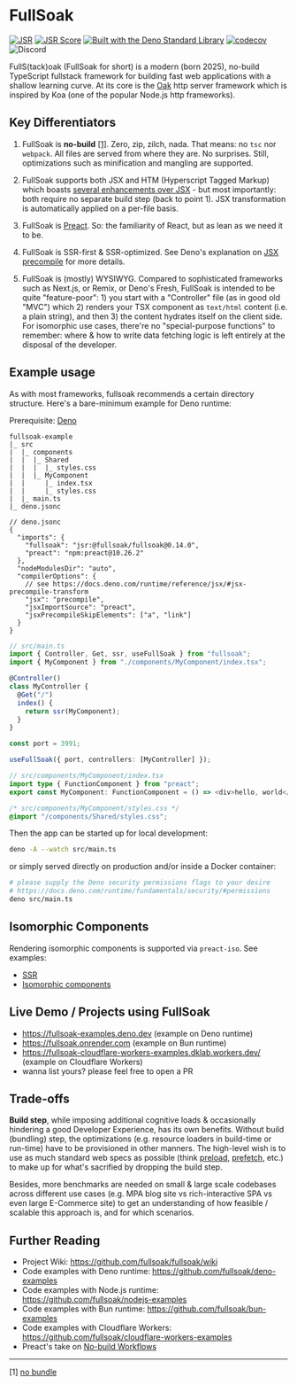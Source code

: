 # FullSoak

[![JSR](https://jsr.io/badges/@fullsoak/fullsoak)](https://jsr.io/@fullsoak/fullsoak)
[![JSR Score](https://jsr.io/badges/@fullsoak/fullsoak/score)](https://jsr.io/@fullsoak/fullsoak)
[![Built with the Deno Standard Library](https://raw.githubusercontent.com/denoland/deno_std/main/badge.svg)](https://jsr.io/@std)
[![codecov](https://codecov.io/gh/fullsoak/fullsoak/graph/badge.svg?token=P84VP42BYB)](https://codecov.io/gh/fullsoak/fullsoak)
![Discord](https://img.shields.io/discord/1341201350108905566?style=flat)

FullS(tack)oak (FullSoak for short) is a modern (born 2025), no-build TypeScript
fullstack framework for building fast web applications with a shallow learning
curve. At its core is the [Oak](https://oakserver.org) http server framework
which is inspired by Koa (one of the popular Node.js http frameworks).

## Key Differentiators

1. FullSoak is **no-build** [[1]](#nobundle). Zero, zip, zilch, nada. That
   means: no `tsc` nor `webpack`. All files are served from where they are. No
   surprises. Still, optimizations such as minification and mangling are
   supported.

2. FullSoak supports both JSX and HTM (Hyperscript Tagged Markup) which boasts
   [several enhancements over JSX](https://www.npmjs.com/package/htm#improvements-over-jsx) -
   but most importantly: both require no separate build step (back to point 1).
   JSX transformation is automatically applied on a per-file basis.

3. FullSoak is [Preact](https://preactjs.com/). So: the familiarity of React,
   but as lean as we need it to be.

4. FullSoak is SSR-first & SSR-optimized. See Deno's explanation on
   [JSX precompile](https://docs.deno.com/runtime/reference/jsx/#jsx-precompile-transform)
   for more details.

5. FullSoak is (mostly) WYSIWYG. Compared to sophisticated frameworks such as
   Next.js, or Remix, or Deno's Fresh, FullSoak is intended to be quite
   "feature-poor": 1) you start with a "Controller" file (as in good old "MVC")
   which 2) renders your TSX component as `text/html` content (i.e. a plain
   string), and then 3) the content hydrates itself on the client side. For
   isomorphic use cases, there're no "special-purpose functions" to remember:
   where & how to write data fetching logic is left entirely at the disposal of
   the developer.

## Example usage

As with most frameworks, fullsoak recommends a certain directory structure.
Here's a bare-minimum example for Deno runtime:

Prerequisite:
[Deno](https://docs.deno.com/runtime/getting_started/installation/#download-and-install)

```
fullsoak-example
|_ src
|  |_ components
|  |  |_ Shared
|  |  |  |_ styles.css
|  |  |_ MyComponent
|  |     |_ index.tsx
|  |     |_ styles.css
|  |_ main.ts
|_ deno.jsonc
```

```jsonc
// deno.jsonc
{
  "imports": {
    "fullsoak": "jsr:@fullsoak/fullsoak@0.14.0",
    "preact": "npm:preact@10.26.2"
  },
  "nodeModulesDir": "auto",
  "compilerOptions": {
    // see https://docs.deno.com/runtime/reference/jsx/#jsx-precompile-transform
    "jsx": "precompile",
    "jsxImportSource": "preact",
    "jsxPrecompileSkipElements": ["a", "link"]
  }
}
```

```ts
// src/main.ts
import { Controller, Get, ssr, useFullSoak } from "fullsoak";
import { MyComponent } from "./components/MyComponent/index.tsx";

@Controller()
class MyController {
  @Get("/")
  index() {
    return ssr(MyComponent);
  }
}

const port = 3991;

useFullSoak({ port, controllers: [MyController] });
```

```ts
// src/components/MyComponent/index.tsx
import type { FunctionComponent } from "preact";
export const MyComponent: FunctionComponent = () => <div>hello, world</div>;
```

```css
/* src/components/MyComponent/styles.css */
@import "/components/Shared/styles.css";
```

Then the app can be started up for local development:

```bash
deno -A --watch src/main.ts
```

or simply served directly on production and/or inside a Docker container:

```bash
# please supply the Deno security permissions flags to your desire
# https://docs.deno.com/runtime/fundamentals/security/#permissions
deno src/main.ts
```

## Isomorphic Components

Rendering isomorphic components is supported via `preact-iso`. See examples:

- [SSR](https://github.com/fullsoak/deno-examples/blob/v0.3.0/src/main.ts#L23-L29)
- [Isomorphic components](https://github.com/fullsoak/deno-examples/blob/v0.3.0/src/components/MyRouteAwareComponent/index.tsx#L24-L47)

## Live Demo / Projects using FullSoak

- https://fullsoak-examples.deno.dev (example on Deno runtime)
- https://fullsoak.onrender.com (example on Bun runtime)
- https://fullsoak-cloudflare-workers-examples.dklab.workers.dev/ (example on
  Cloudflare Workers)
- wanna list yours? please feel free to open a PR

## Trade-offs

**Build step**, while imposing additional cognitive loads & occasionally
hindering a good Developer Experience, has its own benefits. Without build
(bundling) step, the optimizations (e.g. resource loaders in build-time or
run-time) have to be provisioned in other manners. The high-level wish is to use
as much standard web specs as possible (think
[preload](https://developer.mozilla.org/en-US/docs/Web/HTML/Attributes/rel/preload),
[prefetch](https://developer.mozilla.org/en-US/docs/Web/HTML/Attributes/rel/prefetch),
etc.) to make up for what's sacrified by dropping the build step.

Besides, more benchmarks are needed on small & large scale codebases across
different use cases (e.g. MPA blog site vs rich-interactive SPA vs even large
E-Commerce site) to get an understanding of how feasible / scalable this
approach is, and for which scenarios.

## Further Reading

- Project Wiki: https://github.com/fullsoak/fullsoak/wiki
- Code examples with Deno runtime: https://github.com/fullsoak/deno-examples
- Code examples with Node.js runtime:
  https://github.com/fullsoak/nodejs-examples
- Code examples with Bun runtime: https://github.com/fullsoak/bun-examples
- Code examples with Cloudflare Workers:
  https://github.com/fullsoak/cloudflare-workers-examples
- Preact's take on
  [No-build Workflows](https://preactjs.com/guide/v10/no-build-workflows/)

---

<a name="nobundle">[1]</a>
[no bundle](https://github.com/fullsoak/fullsoak/wiki/Concepts-&-Example-Deployment#no-build)
